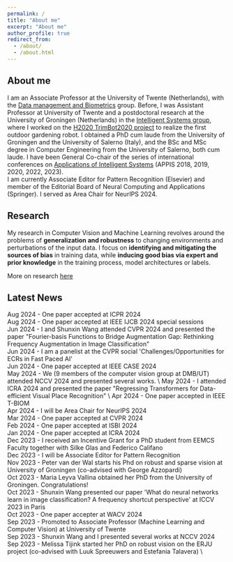 ```yaml
---
permalink: /
title: "About me"
excerpt: "About me"
author_profile: true
redirect_from: 
  - /about/
  - /about.html
---
```


About me
------
I am an Associate Professor at the University of Twente (Netherlands), with the [Data management and Biometrics](https://www.utwente.nl/en/eemcs/dmb/) group. Before, I was Assistant Professor at University of Twente and a postdoctoral research at the University of Groningen (Netherlands) in the [Intelligent Systems group](https://www.cs.rug.nl/is/), where I worked on the [H2020 TrimBot2020 project](http://trimbot2020.webhosting.rug.nl/) to realize the first outdoor gardening robot. I obtained a PhD cum laude from the University of Groningen and the University of Salerno (Italy), and the BSc and MSc degree in Computer Engineering from the University of Salerno, both cum laude. I have been General Co-chair of the series of international conferences on [Applications of Intelligent Systems](http://appis.webhosting.rug.nl/2023/) (APPIS 2018, 2019, 2020, 2022, 2023). \
I am currently Associate Editor for Pattern Recognition (Elsevier) and member of the Editorial Board of Neural Computing and Applications (Springer). I served as Area Chair for NeurIPS 2024. 

Research
------
My research in Computer Vision and Machine Learning revolves around the problems of __generalization and robustness__ to changing environments and perturbations of the input data. I focus on __identifying and mitigating the sources of bias__ in training data, while __inducing good bias via expert and prior knowledge__ in the training process, model architectures or labels.

More on research [here](/research/) 

Latest News
------
Aug 2024 - One paper accepted at ICPR 2024 \
Aug 2024 - One paper accepted at IEEE IJCB 2024 special sessions \
Jun 2024 - I and Shunxin Wang attended CVPR 2024 and presented the paper "Fourier-basis Functions to Bridge Augmentation Gap: Rethinking Frequency Augmentation in Image Classification" \
Jun 2024 - I am a panelist at the CVPR social 'Challenges/Opportunities for ECRs in Fast Paced AI' \
Jun 2024 - One paper accepted at IEEE CASE 2024 \
May 2024 - We (9 members of the computer vision group at DMB/UT) attended NCCV 2024 and presented several works. \ 
May 2024 - I attended ICRA 2024 and presented the paper "Regressing Transformers for Data-efficient Visual Place Recognition" \ 
Apr 2024 - One paper accepted in IEEE T-BIOM \
Apr 2024 - I will be Area Chair for NeurIPS 2024 \
Mar 2024 - One paper accepted at CVPR 2024 \
Feb 2024 - One paper accepted at ISBI 2024 \
Jan 2024 - One paper accepted at ICRA 2024 \
Dec 2023 - I received an Incentive Grant for a PhD student from EEMCS Faculty together with Silke Glas and Federico Califano \
Dec 2023 - I will be Associate Editor for Pattern Recognition \
Nov 2023 - Peter van der Wal starts his Phd on robust and sparse vision at University of Groningen (co-advised with George Azzopardi) \
Oct 2023 - Maria Leyva Vallina obtained her PhD from the University of Groningen. Congratulations! \
Oct 2023 - Shunxin Wang presented our paper 'What do neural networks learn in image classification? A frequency shortcut perspective' at ICCV 2023 in Paris \
Oct 2023 - One paper accepter at WACV 2024   \
Sep 2023 - Promoted to Associate Professor (Machine Learning and Computer Vision) at University of Twente \
Sep 2023 - Shunxin Wang and I presented several works at NCCV 2024 \
Sep 2023 - Melissa Tijink started her PhD on robust vision on the ERJU project (co-advised with Luuk Spreeuwers and Estefania Talavera) \


